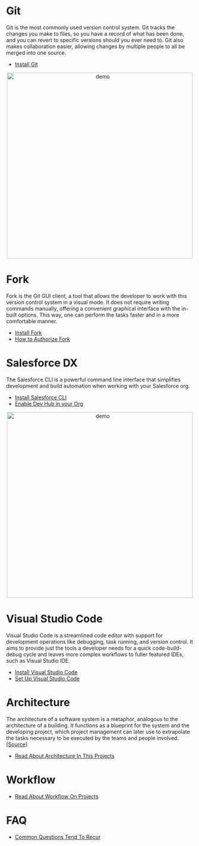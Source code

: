 # Git
Git is the most commonly used version control system. Git tracks the changes you make to files, so you have a record of what has been done, and you can revert to specific versions should you ever need to. Git also makes collaboration easier, allowing changes by multiple people to all be merged into one source.
- [Install Git](https://git-scm.com/downloads)

<p align="center"><img width="500" alt="demo" src="https://user-images.githubusercontent.com/89274213/189684105-8df51b6f-7494-4363-8daa-427569d7fa1e.png"></p>

# Fork
Fork is the Git GUI client, a tool that allows the developer to work with this version control system in a visual mode. It does not require writing commands manually, offering a convenient graphical interface with the in-built options. This way, one can perform the tasks faster and in a more comfortable manner.
- [Install Fork](https://git-fork.com/)
- [How to Authorize Fork](/auth-fork.md)

# Salesforce DX
The Salesforce CLI is a powerful command line interface that simplifies development and build automation when working with your Salesforce org.
- [Install Salesforce CLI](https://developer.salesforce.com/tools/sfdxcli)
- [Enable Dev Hub in your Org](https://www.youtube.com/watch?v=Y1pZ9sFcILo)

<p align="center"><img width="500" alt="demo" src="https://user-images.githubusercontent.com/89274213/189686707-969f5baf-6a6d-4f13-81e9-ab60bb14e5a5.png"></p>

# Visual Studio Code
Visual Studio Code is a streamlined code editor with support for development operations like debugging, task running, and version control. It aims to provide just the tools a developer needs for a quick code-build-debug cycle and leaves more complex workflows to fuller featured IDEs, such as Visual Studio IDE.
- [Install Visual Studio Code](https://code.visualstudio.com/download)
- [Set Up Visual Studio Code](https://trailhead.salesforce.com/content/learn/projects/quick-start-lightning-web-components/set-up-visual-studio-code)

# Architecture
The architecture of a software system is a metaphor, analogous to the architecture of a building. It functions as a blueprint for the system and the developing project, which project management can later use to extrapolate the tasks necessary to be executed by the teams and people involved. [[Source]](https://en.wikipedia.org/wiki/Software_architecture)
- [Read About Architecture In This Projects](/architecture.md)

# Workflow
- [Read About Workflow On Projects](/work-flow.md)

# FAQ
- [Common Questions Tend To Recur](/FAQ.md)
